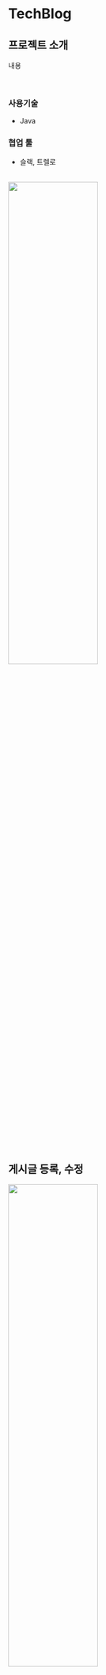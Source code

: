 # TechBlog

## 프로젝트 소개

내용

<br>

### 사용기술
+ Java 

### 협업 툴 
+ 슬랙, 트렐로

<br>
<img src="images/기술블로그_시연-01글읽기_댓글.gif" width="60%" height="50%">

## 게시글 등록, 수정
<img src="images/기술블로그_시연-02글등록수정.gif" width="60%" height="50%">

## 게시글 정렬, 검색
<img src="images/기술블로그_시연-03정렬검색.gif" width="60%" height="50%">

## 게시글 삭제, 선택삭제, 전체삭제
<img src="images/기술블로그_시연-04글삭제.gif" width="60%" height="50%">
